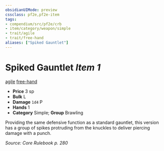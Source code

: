 ```yaml
---
obsidianUIMode: preview
cssclass: pf2e,pf2e-item
tags:
- compendium/src/pf2e/crb
- item/category/weapon/simple
- trait/agile
- trait/free-hand
aliases: ["Spiked Gauntlet"]
---
```

# Spiked Gauntlet *Item 1*  
[agile](/rules/traits/agile.md)  [free-hand](/rules/traits/free-hand.md)  

- **Price** 3 sp
- **Bulk** L
- **Damage** `1d4` P
- **Hands** 1
- **Category** Simple; **Group** Brawling 

Providing the same defensive function as a standard gauntlet, this version has a group of spikes protruding from the knuckles to deliver piercing damage with a punch.

*Source: Core Rulebook p. 280*
